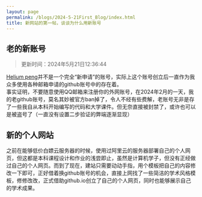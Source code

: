 ```yaml
---
layout: page
permalink: /blogs/2024-5-21First_Blog/index.html
title: 新网站的第一帖，谈谈为什么用新账号
---
```


## 老的新账号
> 更新时间：2024年5月21日12:36:44

[Helium peng](https://github.com/HeliumPeng)并不是一个完全“新申请”的账号，实际上这个账号创立后一直作为我众多使用各种邮箱申请的github账号中的存在着。<br>
事实证明，不要随意使用QQ邮箱来注册你的外网账号，在2024年2月的一天，我的老github账号，莫名其妙被官方ban掉了，令人不经有些费解，老账号无非是存了一些我自从本科开始编写的代码和大学课件。但无奈直接被封禁了，或许也可以是被盗号了（一直没有设置二步验证的弊端逐渐显现）<br>

## 新的个人网站
之前在能够低价白嫖云服务器的时候，使用过阿里云的服务器部署自己的个人网页，但这都是本科课程设计和作业的浅尝即止，虽然是计算机学子，但没有正经做过自己的个人网页。而到了现在，建站只需要动动手指，用个模板把自己的内容修改一下即可，正好借着换github账号的机会，直接上网找了一些简洁的学术风格模板，修修改改，正式借助github.io创立了自己的个人网页，同时也能够展示自己的学术成果。